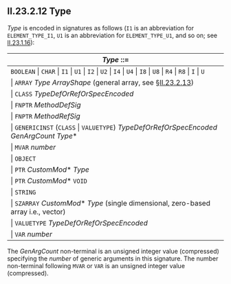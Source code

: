 ## II.23.2.12 Type

_Type_ is encoded in signatures as follows (`I1` is an abbreviation for `ELEMENT_TYPE_I1`, `U1` is an abbreviation for `ELEMENT_TYPE_U1`, and so on; see [II.23.1.16](ii.23.1.16-element-types-used-in-signatures.md)):

 | _Type_ ::=
 | ----
 | `BOOLEAN` \| `CHAR` \| `I1` \| `U1` \| `I2` \| `U2` \| `I4` \| `U4` \| `I8` \| `U8` \| `R4` \| `R8` \| `I` \| `U`
 | \| `ARRAY` _Type_ _ArrayShape_ (general array, see §[II.23.2.13](#todo-missing-hyperlink))
 | \| `CLASS` _TypeDefOrRefOrSpecEncoded_
 | \| `FNPTR` _MethodDefSig_
 | \| `FNPTR` _MethodRefSig_
 | \| `GENERICINST` (`CLASS` \| `VALUETYPE`) _TypeDefOrRefOrSpecEncoded_ _GenArgCount_ _Type_* 
 | \| `MVAR` _number_
 | \| `OBJECT` 
 | \| `PTR` _CustomMod_* _Type_
 | \| `PTR` _CustomMod_* `VOID` 
 | \| `STRING`
 | \| `SZARRAY` _CustomMod_* _Type_ (single dimensional, zero-based array i.e., vector) 
 | \| `VALUETYPE` _TypeDefOrRefOrSpecEncoded_
 | \| `VAR` _number_

The _GenArgCount_ non-terminal is an unsigned integer value (compressed) specifying the _number_ of generic arguments in this signature. The number non-terminal following `MVAR` or `VAR` is an unsigned integer value (compressed).

